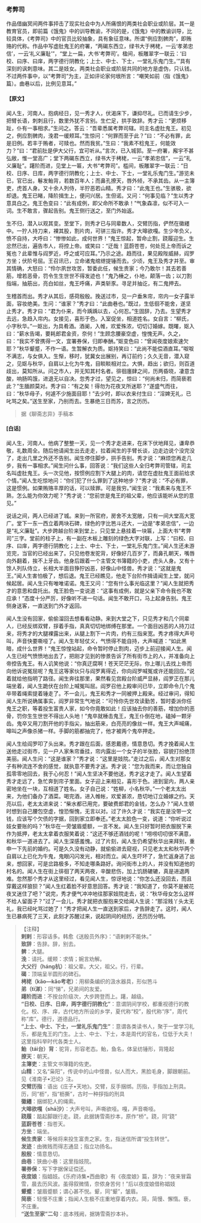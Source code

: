 <script type="text/javascript">
    var head = document.getElementsByTagName('head')[0];
    cssURL = '/public/liao.css';
    linkTag = document.createElement('link');
    linkTag.href = cssURL;
    linkTag.setAttribute('type','text/css');
    linkTag.setAttribute('rel','stylesheet');
    head.appendChild(linkTag);
</script>
### 考弊司

作品借幽冥间两件事抨击了现实社会中为人所痛恨的两类社会职业或阶层。其一是教育官员，即前篇《饿鬼》中的训导教谕，不同的是，《饿鬼》中的教谕训导，比较具体，《考弊司》中的官员比较抽象，具有象征意味。所谓“例应割髀肉”，即贿赂的代称。作品中写虚肚鬼王的府署，“两碣东西立，绿书大于栲栳，一云‘孝弟忠信’，一云‘礼义廉耻’”，“堂上一扁，大书‘考弊司’。楹间，板雕翠字一联云：‘曰校、曰序、曰庠，两字德行阴教化；上士、中士、下士，一堂礼乐鬼门生。’”具有深刻的讽刺意味。其二是妓女。两类社会职业或阶层共同的地方是虚伪，只认钱。不过两件事中，以“考弊司”为主，正如评论家何垠所言：“嘲笑如前（指《饿鬼》篇）。曲巷以后，比例见意耳。”

#### 【原文】
<section>
闻人生，河南人。抱病经日，见一秀才人，伏渴床下，谦抑尽礼。已而请生少步，把臂长语，刺刺且行，数里外犹不言别。生伫足，拱手致辞。秀才云：“更烦移趾，仆有一事相求。”生问之。答云：“吾辈悉属考弊司辖。司主名虚肚鬼王。初见之，例应割髀肉，浼君一缓颊耳。”生惊问：“何罪而至于此？”曰：“不必有罪，此是旧例。若丰于贿者，可赎也。然而我贫。”生曰：“我素不稔鬼王，何能效力？”曰：“君前肚是伊大父行，宜可听从。”言次，已入城郭。至一府署，廨宇不甚弘敞，惟一堂高广；堂下两碣东西立，绿书大于栲栳，一云“孝弟忠信”，一云“礼义廉耻”。躇阶而进，见堂上一匾，大书“考弊司”。槛间，板雕翠字一联云：“日校、日序、日库，两字德行阴教化；上士、中士、下士，一堂礼乐鬼门生。”游览未已，官已出，鬈发鲐背，若数百年人；而鼻孔撩天，唇外倾，不承其齿。从一主簿吏，虎首人身。又十余人列侍，半狞恶若山精。秀才曰：“此鬼王也。”生骇极，欲却退。鬼王已睹，降阶揖生上，便问兴居。生但诺。又问：“何事见临？”生以秀才意具白之。鬼王色变曰：“此有成例，即父命所不敢承！”气象森凛，似不可入一词。生不敢言，骤起告别。鬼王侧行送之，至门外始返。

生不归，潜入以观其变。至堂下，则秀才已与同辈数人，交臂历指，俨然在徽纆中。一狞人持刀来，裸其股，割片肉，可骈三指许。秀才大嗥欲嘎。生少年负义，愤不自持，大呼曰：“惨惨如此，成何世界！”鬼王惊起，暂命止割，跷履迎生。生忿然已出，遍告市人，将控上帝。或笑曰：“迂哉！蓝蔚苍苍，何处觅上帝而诉之冤也？此辈惟与阎罗近，呼之或可应耳。”乃示之途。趋而往，果见殿陛威赫，阎罗方坐；伏阶号屈。王召讯已，立命诸鬼绾绁提锤而去。少顷，鬼王及秀才并至。审其情确，大怒曰：“伶尔夙世攻苦，暂委此任，候生贵家；今乃敢尔！其去若善筋，增若恶骨，罚令生生世世不得发迹也！”鬼乃棰之，仆地，颠落一齿；以刀割指端，抽筋出，亮白如丝，鬼王呼痛，声类斩豕。寻足并抽讫，有二鬼押去。

生稽首而出。秀才从其后，感荷殷殷。挽送过市，见一户垂朱帘，帘内一女子露半面，容妆绝美。生问：“谁家？”秀才曰：“此曲巷也。”既过，生低徊不能舍，遂坚止秀才。秀才曰：“君为仆来，而今踽踽以去，心何忍。”生固辞，乃去。生望秀才去远，急趋入帘内。女接见，喜形于色。入室促坐，相道姓名。女自言：“柳氏，小字秋华。”一妪出，为具肴酒。酒阑，入帷，欢爱殊浓，切切订婚嫁。既曙，妪入曰：“薪水告竭，要耗郎君金资，奈何！”生顾念腰豪空虚，惶愧无声。久之，曰：“我实不曾携得一文，宜署券保，归即奉酬。”妪变色曰：“曾闻夜度娘索速欠耶？”秋华颦蹙，不作一语。生暂解衣为质。妪持笑曰：“此尚不能偿酒直耳。”呶呶不满志，与女俱入。生惭，移时，犹冀女出展别，再订前约；久久无音，潜入窥之，见妪与秋华，自肩以上化为牛鬼，目睒睒相对立。大惧，趋出；欲归，则百道歧出，莫知所从。问之市人，并无知其村名者。徘徊廛肆之间，历两昏晓，凄意含酸，响肠鸣饿，进退无以自决。忽秀才过，望见之，惊曰：“何尚未归，而简亵若此？”生腼颜莫对。秀才曰：“有之矣！得勿为花夜叉所迷耶？”遂盛气而往，曰：“秋华母子，何遽不少施面目耶！”去少时，即以衣来付生曰：“淫婢无礼，已叱骂之矣。”送生至家，乃别而去。生暴绝三日而苏，言之历历。

</section>

> 据《聊斋志异》手稿本

#### [白话]
<aside>

闻人生，河南人。他病了整整一天，见一个秀才走进来，在床下伏地拜见，谦卑恭敬，礼数周全。随后他请闻生出去走走，拉着闻生的手臂长谈，边走边说个没完没了，走出几里之外还不告别。闻生停住脚步，拱手告别。秀才说：“麻烦您再走几步，我有一事相求。”闻生问什么事，回答说：“我们这些人全归考弊司管辖，司主名叫虚肚鬼王。头一次见他，按惯例应割下大腿上的肉，请您在虚肚鬼王面前给求个情。”闻人生吃惊地问：“你们犯了什么罪到了这种地步？”秀才说：“不必有罪，这是惯例。如果贿赂丰厚的话，可以赎罪。可是我穷。”闻生说：“我素来与鬼王不熟，怎么能为你效力呢？”秀才说：“您前世是鬼王的祖父辈，他应该能听从您的意见。”

说话之间，两人已经进了城。来到一所官府，房舍不太宽敞，只有一间大堂高大宽广。堂下一东一西立着两块石碑，绿色的字比笆斗还大，一边是“孝弟忠信”，一边是“礼义廉耻”。大步跨越台阶来到堂上，只见堂上悬挂着一块匾，上面大书“考弊司”三字。堂前的柱子上，有一副在木板上雕刻的绿色大字对联，上写：“曰校、曰序、曰庠，两字德行阴教化；上士、中士、下士，一堂礼乐鬼门生。”闻人生还未游览完，当官的已经出来了。只见他卷发驼背，好像好几百岁了，而鼻孔朝天，嘴唇向外翻着，挨不上牙齿。他身后跟着一个主管文书簿籍的小吏，虎头人身。又有十馀人列队侍立，长相大半面目狰狞凶恶，好像山中怪兽。秀才说：“这就是鬼王。”闻人生害怕极了，想后退。鬼王已经瞧见，他走下台阶作揖请闻生上堂，就问候起居。闻人生只有唯唯诺诺。鬼王又问：“您有什么事光临这里？”闻人生就把秀才的意思和盘托出。鬼王脸色一变说道：“这事有成例，就是父亲下命令我也不敢应承！”态度十分严厉，好像听不进一句话。闻生不敢开口，马上起身告别。鬼王侧身送客，一直送到门外才返回。

闻人生没有回家，偷偷溜回去想看看动静。来到大堂之下，只见秀才和几个同辈人，已经反绑双臂，拶着手指，真真切切地绑缚在那里。一个面目凶恶的人持刀过来，将秀才的大腿裸露出来，从腿上割下一片肉，约有三指来宽。秀才疼得大声号叫，声音快要嘶哑了。闻人生年轻仗义，气愤得不能自持，大声喊道：“如此黑暗，成什么世界！”鬼王惊惶站起，命令暂时停止割肉，迈步上前迎接闻人生。闻人生已经气愤愤地出去了，把刚才见到的惨景告诉了所有街市上的人，并准备向上帝控告鬼王。有人讥笑他说：“你真迂腐啊！苍天茫茫无际，你上哪儿去找上帝而向他诉说冤屈呢？鬼王这等家伙只与阎罗离得近，你向阎罗喊冤或许还能回应。”说着就给他指明了路径。闻生奔往那里，果然看见宫殿台阶威严显赫，阎罗正在那儿端坐着，闻人生跪伏在台阶上喊冤叫屈。阎罗召他上殿审问已毕，立即命令几个鬼卒带着绳索提着锤走了。不一会儿，鬼王和秀才一同被押上殿来。经过审问，得知闻人生所说确属事实，阎罗非常生气地说：“可怜你先世攻读勤苦，暂时委派你任鬼王之职，等着投生富贵人家，如今你竟敢如此！应该抽去你的善筋，增加你的恶骨，罚你生生世世不得出人头地！”鬼卒就棰击鬼王，鬼王仆倒在地，磕掉一颗牙齿。鬼卒又用刀割开他的手指尖，抽出筋来，白亮亮的像丝一样。鬼王大声喊痛，嗥叫之声像杀猪一样。手脚的筋都抽完了，他才被两个鬼卒押走。

闻人生给阎罗叩了头出来。秀才跟在后面，感恩戴德，情意恳切。秀才挽着闻人生送他走过街市，见一户人家朱帘垂挂，帘内露出一个女子的半张脸，容貌打扮绝顶美丽。闻人生问：“这是谁家？”秀才说：“这里是妓院。”走过之后，闻人生对那女子有种流连不舍的感觉，就执意不要秀才送。秀才说：“您为我而来，而让您独自孤零零地回去，我于心何忍！”闻人生坚决不要他送，秀才这才走了。闻人生望着秀才走远了，急忙奔到帘子里面。女子迎上来相见，喜形于色。进到室内，两人亲密地坐在一块，互相道了姓名。女子自己说：“姓柳，小名秋华。”一个老太太出来，为他们备办了酒菜。喝完酒，进入帷帐，欢爱甚浓，恳切地订立婚嫁之约。天亮以后，老太太进来说：“柴水都已用完，要破费郎君的金钱，怎么办？”闻人生顿时想到自己腰包空虚，惶恐惭愧，无言以对。过了许久才说：“我实在是没带一文钱，应该写个欠债的字据，回到家立即奉还。”老太太脸色一变，说道：“你听说过妓女要账的吗？”秋华在一旁皱眉蹙额，一言不发。闻人生只好暂时把衣服脱下来作为抵押，老太太拿着衣服笑着说：“这还不够还酒钱的呢！”唠唠叨叨很不满意，和秋华一道进去了。闻人生深感羞愧。过了片刻，闻人生仍希望秋华出来拜别，重申一下先前的婚约。可是久久没有动静，就偷偷进去窥视，只见老太太和秋华两个自肩以上已化为牛鬼，鬼眼闪闪发光，相对而立。闻人生吓坏了，急忙返身逃了出来，想回家，可是岔路极多，不知走哪条路好。询问街市上的人，并没有知道他的村名的。闻人生在街上徘徊了两天两夜，辛酸悲伤，加上饥肠辘辘，真是进退两难。忽然那个秀才从这里经过，看见闻人生，惊讶地说：“你怎么还没回去，而且穿戴这样狼狈？”闻人生红着脸不好意思回答。秀才说：“我知道了，你莫不是被花夜叉迷住了吧？”说完，秀才便气冲冲地往那家妓院走去，说：“秋华母女怎么这样不给人留面子？”过了一会儿，秀才就把衣服抱来交给闻人生说：“那淫贱丫头太无礼，我已经叱骂过她了！”秀才把闻人生一直送到家后，才告辞走了。这时，闻人生已暴病死了三天，此刻才苏醒过来，说起阴间的经历，还历历分明。

</aside>

> 【注释】  
<b>剌剌</b>：形容话多。韩愈《送殷员外序》：“语剌剌不能休。”  
<b>致辞</b>：告辞。辞，别去。  
<b>髀</b>：大腿。  
<b>浼</b>：请托。缓颊：求情；婉言劝解。  
<b>大父行（háng杭）</b>：祖父辈。大父，祖父。行，行辈。  
<b>碣</b>：顶端呈半圆形的碑石。  
<b>栲栳（kǎo—kǎo考老）</b>：用柳条编织的汲水器具，形似笆斗  
<b>弟（tì涕）</b>：同“悌”，兄弟间的友爱。  
<b>躇阶而进</b>：不按台阶级次，大步跨登而上。躇，越级。  
<b>“日校、日序、日庠，两字德行阴教化”</b>：意谓阴间学校，都重视德行的教化。校、序、痒，古代地方所设的乡学，夏代称“校”，殷代称“序”，周代称”库”。德行，道德品行。  
<b>“上士、中士、下士，一堂礼乐鬼门生”</b>：意谓各类读书人，聚于一堂学习礼乐，都是鬼王的门生。上士、中士、下士，本是周代的官名，位低于大夫！这里指科举时代各类士人。  
<b>鲐（tái台）背</b>：驼背，形容老态。鲐，鱼名，体呈纺锤形，背隆起  
<b>撩天</b>：朝天。  
<b>主簿吏</b>：主管文书簿籍的佐吏。  
<b>山精</b>：又名“枭阳”，传说中的山中怪兽，似人而大，黑脸毛身，脚跟朝前。见《淮南子•汜论》注。  
<b>交臂历指</b>：语出《庄子•天地》。交臂，反手捆绑。历指，手指加上刑具。历，同“枥”，指“枥撕”，古时一种拶指的刑具  
<b>徽纆</b>：捆绑犯人的绳索。  
<b>大嗥欲嘎（shā沙）</b>：大声号叫，声嘶欲哑。嘎，声音嘶哑。  
<b>跷履</b>：踮起脚跟行走。跷，此据铸雪斋抄本，原作“桥”。跷，同“跷”  
<b>蓝蔚苍苍</b>：指苍天。  
<b>方坐</b>：端坐。  
<b>候生贵家</b>：等候将来投生富贵之家。生，指迷信所谓“投生转世”。  
<b>发迹</b>：由微贱而得志通显；指立功扬名。  
<b>殷殷</b>：情意恳切。  
<b>曲巷</b>：狭曲小巷：这里指妓院。  
<b>署券保</b>：写下字据保证偿还。  
<b>夜度娘</b>：指娼妓。《乐府诗集•西曲歌》有《夜度娘》篇，辞为：“夜来冒霜雪，晨去历风波。虽得叙微情，奈侬身苦何！”后以夜度娘借称娼妓  
<b>颦蹙</b>：皱眉蹙额；谓心甚不悦。颦，同“颦”，皱眉。  
<b>简亵</b>：轻慢不庄重；指闻人生极不庄重地穿着内衣。简，简慢、懈惰。亵，不庄重。  
<b>“送生至家”二句</b>：底本残阙，据铸雪斋抄本补。  
